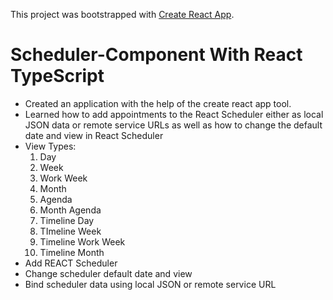 This project was bootstrapped with [Create React App](https://github.com/facebook/create-react-app).

# Scheduler-Component With React TypeScript
- Created an application with the help of the create react app tool. 
- Learned how to add appointments to the React Scheduler either as local JSON data or remote service URLs as well as how to change the default date and view in React Scheduler
- View Types:
    1. Day
    2. Week 
    3. Work Week
    4. Month
    5. Agenda
    6. Month Agenda
    7. Timeline Day
    8. TImeline Week
    9. Timeline Work Week
    10. Timeline Month
- Add REACT Scheduler
- Change scheduler default date and view
- Bind scheduler data using local JSON or remote service URL